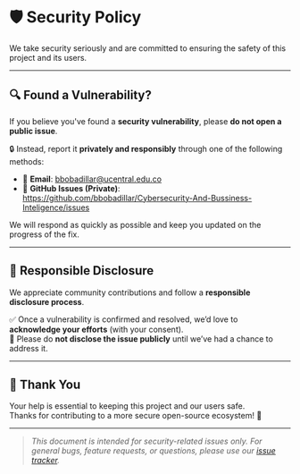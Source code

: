 # 🛡️ Security Policy

We take security seriously and are committed to ensuring the safety of this project and its users.

---

## 🔍 Found a Vulnerability?

If you believe you've found a **security vulnerability**, please **do not open a public issue**.

🔒 Instead, report it **privately and responsibly** through one of the following methods:

- 📧 **Email**: bbobadillar@ucentral.edu.co  
- 🐛 **GitHub Issues (Private)**: https://github.com/bbobadillar/Cybersecurity-And-Bussiness-Inteligence/issues

We will respond as quickly as possible and keep you updated on the progress of the fix.

---

## 🤝 Responsible Disclosure

We appreciate community contributions and follow a **responsible disclosure process**.

✅ Once a vulnerability is confirmed and resolved, we’d love to **acknowledge your efforts** (with your consent).  
🚫 Please do **not disclose the issue publicly** until we’ve had a chance to address it.

---

## 🙏 Thank You

Your help is essential to keeping this project and our users safe.  
Thanks for contributing to a more secure open-source ecosystem! 💙

---

> _This document is intended for security-related issues only. For general bugs, feature requests, or questions, please use our [issue tracker](https://github.com/bbobadillar/Cybersecurity-And-Bussiness-Inteligence/issues)._
